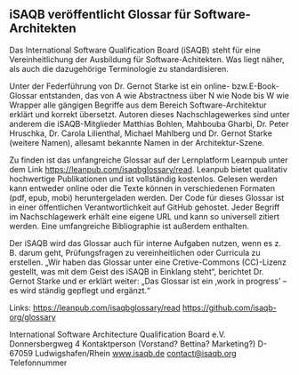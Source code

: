 ## iSAQB veröffentlicht Glossar für Software-Architekten

Das International Software Qualification Board (iSAQB) steht für eine Vereinheitlichung der Ausbildung für Software-Achitekten. Was liegt näher, als auch die dazugehörige Terminologie zu standardisieren.

Unter der Federführung von Dr. Gernot Starke ist ein online- bzw.E-Book-Glossar entstanden, das von A wie Abstractness über N wie Node bis W wie Wrapper alle gängigen Begriffe aus dem Bereich Software-Architektur erklärt und korrekt übersetzt. Autoren dieses Nachschlagewerkes sind unter anderem die iSAQB-Mitglieder Matthias Bohlen, Mahbouba Gharbi, Dr. Peter Hruschka, Dr. Carola Lilienthal, Michael Mahlberg und Dr. Gernot Starke (weitere Namen), allesamt bekannte Namen in der Architektur-Szene.

Zu finden ist das unfangreiche Glossar auf der Lernplatform Learnpub unter dem Link https://leanpub.com/isaqbglossary/read. Leanpub bietet qualitativ hochwertige Publikationen und ist vollständig kostenlos. Gelesen werden kann entweder online oder die Texte können in verschiedenen Formaten (pdf, epub, mobi) heruntergeladen werden. Der Code für dieses Glossar ist in einer öffentlichen Verantwortlichkeit auf GitHub gehostet. Jeder Begriff im Nachschlagewerk erhält eine eigene URL und kann so universell zitiert werden. Eine umfangreiche Bibliographie ist außerdem enthalten.

Der iSAQB wird das Glossar auch für interne Aufgaben nutzen, wenn es z. B. darum geht, Prüfungsfragen zu vereinheitlichen oder Curricula zu erstellen. „Wir haben das Glossar unter eine Cretive-Commons (CC)-Lizenz gestellt, was mit dem Geist des iSAQB in Einklang steht“, berichtet Dr. Gernot Starke und er erklärt weiter: „Das Glossar ist ein ‚work in progress’ – es wird ständig gepflegt und ergänzt.“


Links:
https://leanpub.com/isaqbglossary/read
https://github.com/isaqb-org/glossary


International Software Architecture
Qualification Board e.V.
Donnersbergweg 4
Kontaktperson (Vorstand? Bettina? Marketing?)
D-67059 Ludwigshafen/Rhein
www.isaqb.de
contact@isaqb.org
Telefonnummer



